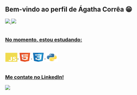 ## Bem-vindo ao perfil de Ágatha Corrêa 😁

 <div>
   <a href="https://github.com/htacorrea0">
   <img height="180em" src="https://github-readme-stats.vercel.app/api?username=htacorrea0&show_icons=true&theme=radical&include_all_commits=true&count_private=true"/>
   <img height="180em" src="https://github-readme-stats.vercel.app/api/top-langs/?username=htacorrea0&layout=compact&langs_count=6&theme=omni"/>
</div>
<br>
<h3> No momento, estou estudando: </h3>
<div style="display: inline_block"><br> 
  <img align="center" alt="Js" height="30" width="40" src="https://raw.githubusercontent.com/devicons/devicon/master/icons/javascript/javascript-plain.svg">
  <img align="center" alt="HTML" height="30" width="40" src="https://raw.githubusercontent.com/devicons/devicon/master/icons/html5/html5-original.svg">
  <img align="center" alt="CSS" height="30" width="40" src="https://raw.githubusercontent.com/devicons/devicon/master/icons/css3/css3-original.svg">
  <img align="center" alt="CSS" height="30" width="40" src="https://raw.githubusercontent.com/devicons/devicon/master/icons/python/python-original.svg">
</div>
 
<br>
 
### Me contate no LinkedIn!
 
<div> 
  <a href="https://www.linkedin.com/in/agatha-correa-601317300" target="_blank"><img src="https://img.shields.io/badge/-LinkedIn-%230077B5?style=for-the-badge&logo=linkedin&logoColor=white" target="_blank"></a>
</div>
